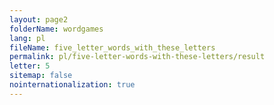 ```yaml
---
layout: page2
folderName: wordgames
lang: pl
fileName: five_letter_words_with_these_letters
permalink: pl/five-letter-words-with-these-letters/result
letter: 5
sitemap: false
nointernationalization: true   
---
```

